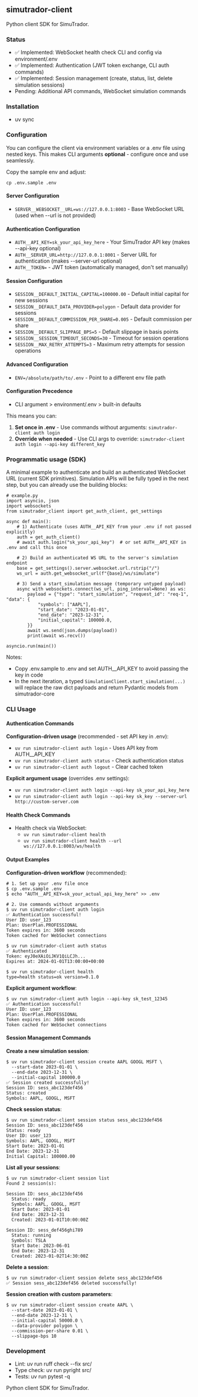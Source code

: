 ## simutrador-client

Python client SDK for SimuTrador.

### Status

*   ✅ Implemented: WebSocket health check CLI and config via environment/.env
*   ✅ Implemented: Authentication (JWT token exchange, CLI auth commands)
*   ✅ Implemented: Session management (create, status, list, delete simulation sessions)
*   Pending: Additional API commands, WebSocket simulation commands

### Installation

*   uv sync

### Configuration

You can configure the client via environment variables or a .env file using nested keys. This makes CLI arguments **optional** - configure once and use seamlessly.

Copy the sample env and adjust:

```
cp .env.sample .env
```

#### Server Configuration

*   `SERVER__WEBSOCKET__URL=ws://127.0.0.1:8003` - Base WebSocket URL (used when --url is not provided)

#### Authentication Configuration

*   `AUTH__API_KEY=sk_your_api_key_here` - Your SimuTrador API key (makes --api-key optional)
*   `AUTH__SERVER_URL=http://127.0.0.1:8001` - Server URL for authentication (makes --server-url optional)
*   `AUTH__TOKEN=` - JWT token (automatically managed, don't set manually)

#### Session Configuration

*   `SESSION__DEFAULT_INITIAL_CAPITAL=100000.00` - Default initial capital for new sessions
*   `SESSION__DEFAULT_DATA_PROVIDER=polygon` - Default data provider for sessions
*   `SESSION__DEFAULT_COMMISSION_PER_SHARE=0.005` - Default commission per share
*   `SESSION__DEFAULT_SLIPPAGE_BPS=5` - Default slippage in basis points
*   `SESSION__SESSION_TIMEOUT_SECONDS=30` - Timeout for session operations
*   `SESSION__MAX_RETRY_ATTEMPTS=3` - Maximum retry attempts for session operations

#### Advanced Configuration

*   `ENV=/absolute/path/to/.env` - Point to a different env file path

#### Configuration Precedence

*   CLI argument > environment/.env > built-in defaults

This means you can:

1.  **Set once in .env** - Use commands without arguments: `simutrador-client auth login`
2.  **Override when needed** - Use CLI args to override: `simutrador-client auth login --api-key different_key`

### Programmatic usage (SDK)

A minimal example to authenticate and build an authenticated WebSocket URL (current SDK primitives). Simulation APIs will be fully typed in the next step, but you can already use the building blocks:

```
# example.py
import asyncio, json
import websockets
from simutrador_client import get_auth_client, get_settings

async def main():
    # 1) Authenticate (uses AUTH__API_KEY from your .env if not passed explicitly)
    auth = get_auth_client()
    # await auth.login("sk_your_api_key")  # or set AUTH__API_KEY in .env and call this once

    # 2) Build an authenticated WS URL to the server's simulation endpoint
    base = get_settings().server.websocket.url.rstrip("/")
    ws_url = auth.get_websocket_url(f"{base}/ws/simulate")

    # 3) Send a start_simulation message (temporary untyped payload)
    async with websockets.connect(ws_url, ping_interval=None) as ws:
        payload = {"type": "start_simulation", "request_id": "req-1", "data": {
            "symbols": ["AAPL"],
            "start_date": "2023-01-01",
            "end_date": "2023-12-31",
            "initial_capital": 100000.0,
        }}
        await ws.send(json.dumps(payload))
        print(await ws.recv())

asyncio.run(main())
```

Notes:
- Copy .env.sample to .env and set AUTH__API_KEY to avoid passing the key in code
- In the next iteration, a typed `SimulationClient.start_simulation(...)` will replace the raw dict payloads and return Pydantic models from simutrador-core

### CLI Usage

#### Authentication Commands

**Configuration-driven usage** (recommended - set API key in .env):

*   `uv run simutrador-client auth login` - Uses API key from AUTH\_\_API\_KEY
*   `uv run simutrador-client auth status` - Check authentication status
*   `uv run simutrador-client auth logout` - Clear cached token

**Explicit argument usage** (overrides .env settings):

*   `uv run simutrador-client auth login --api-key sk_your_api_key_here`
*   `uv run simutrador-client auth login --api-key sk_key --server-url http://custom-server.com`

#### Health Check Commands

*   Health check via WebSocket:
    *   `uv run simutrador-client health`
    *   `uv run simutrador-client health --url ws://127.0.0.1:8003/ws/health`

#### Output Examples

**Configuration-driven workflow** (recommended):

```
# 1. Set up your .env file once
$ cp .env.sample .env
$ echo "AUTH__API_KEY=sk_your_actual_api_key_here" >> .env

# 2. Use commands without arguments
$ uv run simutrador-client auth login
✅ Authentication successful!
User ID: user_123
Plan: UserPlan.PROFESSIONAL
Token expires in: 3600 seconds
Token cached for WebSocket connections

$ uv run simutrador-client auth status
✅ Authenticated
Token: eyJ0eXAiOiJKV1QiLCJh...
Expires at: 2024-01-01T13:00:00+00:00

$ uv run simutrador-client health
type=health status=ok version=0.1.0
```

**Explicit argument workflow**:

```
$ uv run simutrador-client auth login --api-key sk_test_12345
✅ Authentication successful!
User ID: user_123
Plan: UserPlan.PROFESSIONAL
Token expires in: 3600 seconds
Token cached for WebSocket connections
```

#### Session Management Commands

**Create a new simulation session**:

```
$ uv run simutrador-client session create AAPL GOOGL MSFT \
  --start-date 2023-01-01 \
  --end-date 2023-12-31 \
  --initial-capital 100000.0
✅ Session created successfully!
Session ID: sess_abc123def456
Status: created
Symbols: AAPL, GOOGL, MSFT
```

**Check session status**:

```
$ uv run simutrador-client session status sess_abc123def456
Session ID: sess_abc123def456
Status: ready
User ID: user_123
Symbols: AAPL, GOOGL, MSFT
Start Date: 2023-01-01
End Date: 2023-12-31
Initial Capital: 100000.00
```

**List all your sessions**:

```
$ uv run simutrador-client session list
Found 2 session(s):

Session ID: sess_abc123def456
  Status: ready
  Symbols: AAPL, GOOGL, MSFT
  Start Date: 2023-01-01
  End Date: 2023-12-31
  Created: 2023-01-01T10:00:00Z

Session ID: sess_def456ghi789
  Status: running
  Symbols: TSLA
  Start Date: 2023-06-01
  End Date: 2023-12-31
  Created: 2023-01-02T14:30:00Z
```

**Delete a session**:

```
$ uv run simutrador-client session delete sess_abc123def456
✅ Session sess_abc123def456 deleted successfully!
```

**Session creation with custom parameters**:

```
$ uv run simutrador-client session create AAPL \
  --start-date 2023-01-01 \
  --end-date 2023-12-31 \
  --initial-capital 50000.0 \
  --data-provider polygon \
  --commission-per-share 0.01 \
  --slippage-bps 10
```

### Development

*   Lint: uv run ruff check --fix src/
*   Type check: uv run pyright src/
*   Tests: uv run pytest -q

Python client SDK for SimuTrador.